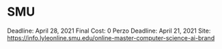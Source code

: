# SMU

Deadline: April 28, 2021
Final Cost: 0
Perzo Deadline: April 21, 2021
Site: https://info.lyleonline.smu.edu/online-master-computer-science-ai-brand